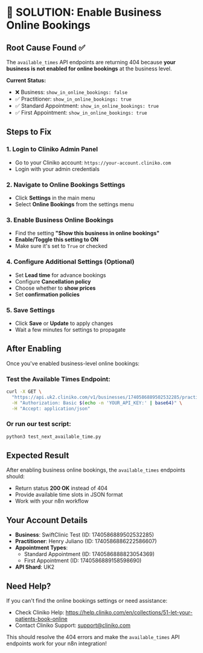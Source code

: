 # 🎯 SOLUTION: Enable Business Online Bookings

## Root Cause Found ✅

The `available_times` API endpoints are returning 404 because **your business is not enabled for online bookings** at the business level.

**Current Status:**
- ❌ Business: `show_in_online_bookings: false` 
- ✅ Practitioner: `show_in_online_bookings: true`
- ✅ Standard Appointment: `show_in_online_bookings: true`
- ✅ First Appointment: `show_in_online_bookings: true`

## Steps to Fix

### 1. Login to Cliniko Admin Panel
- Go to your Cliniko account: `https://your-account.cliniko.com`
- Login with your admin credentials

### 2. Navigate to Online Bookings Settings
- Click **Settings** in the main menu
- Select **Online Bookings** from the settings menu

### 3. Enable Business Online Bookings
- Find the setting **"Show this business in online bookings"**
- **Enable/Toggle this setting to ON**
- Make sure it's set to `True` or checked

### 4. Configure Additional Settings (Optional)
- Set **Lead time** for advance bookings
- Configure **Cancellation policy**
- Choose whether to **show prices**
- Set **confirmation policies**

### 5. Save Settings
- Click **Save** or **Update** to apply changes
- Wait a few minutes for settings to propagate

## After Enabling

Once you've enabled business-level online bookings:

### Test the Available Times Endpoint:
```bash
curl -X GET \
  "https://api.uk2.cliniko.com/v1/businesses/1740586889502532285/practitioners/1740586886222586607/appointment_types/1740586888823054369/available_times?from=2025-08-01&to=2025-08-07" \
  -H "Authorization: Basic $(echo -n 'YOUR_API_KEY:' | base64)" \
  -H "Accept: application/json"
```

### Or run our test script:
```bash
python3 test_next_available_time.py
```

## Expected Result

After enabling business online bookings, the `available_times` endpoints should:
- Return status **200 OK** instead of 404
- Provide available time slots in JSON format
- Work with your n8n workflow

## Your Account Details

- **Business**: SwiftClinic Test (ID: 1740586889502532285)
- **Practitioner**: Henry Juliano (ID: 1740586886222586607)  
- **Appointment Types**: 
  - Standard Appointment (ID: 1740586888823054369)
  - First Appointment (ID: 1740586889158598690)
- **API Shard**: UK2

## Need Help?

If you can't find the online bookings settings or need assistance:
- Check Cliniko Help: https://help.cliniko.com/en/collections/51-let-your-patients-book-online
- Contact Cliniko Support: support@cliniko.com

This should resolve the 404 errors and make the `available_times` API endpoints work for your n8n integration! 